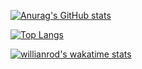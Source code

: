 [![Anurag's GitHub stats](https://github-readme-stats.vercel.app/api?username=LukePasax&theme=vision-friendly-dark&bg_color=130,#dd2f00,#ff9d00,#ffef00,#26e2e4,#0037ff,#8b00ff&show_icons=true&count_private=true)](https://github.com/LukePasax)

[![Top Langs](https://github-readme-stats.vercel.app/api/top-langs/?username=LukePasax&theme=vision-friendly-dark)](https://github.com/LukePasax)

[![willianrod's wakatime stats](https://github-readme-stats.vercel.app/api/wakatime?username=LukePasax&theme=vision-friendly-dark)](https://github.com/LukePasax)
